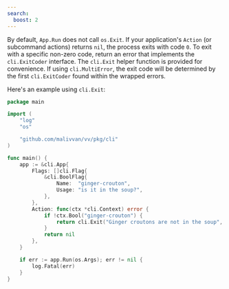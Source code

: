 ```yaml
---
search:
  boost: 2
---
```


By default, `App.Run` does not call `os.Exit`. If your application's `Action` (or subcommand actions) returns `nil`, the process exits with code `0`. To exit with a specific non-zero code, return an error that implements the `cli.ExitCoder` interface. The `cli.Exit` helper function is provided for convenience. If using `cli.MultiError`, the exit code will be determined by the first `cli.ExitCoder` found within the wrapped errors.

Here's an example using `cli.Exit`:
<!-- {
  "error": "Ginger croutons are not in the soup"
} -->
```go
package main

import (
	"log"
	"os"

	"github.com/malivvan/vv/pkg/cli"
)

func main() {
	app := &cli.App{
		Flags: []cli.Flag{
			&cli.BoolFlag{
				Name:  "ginger-crouton",
				Usage: "is it in the soup?",
			},
		},
		Action: func(ctx *cli.Context) error {
			if !ctx.Bool("ginger-crouton") {
				return cli.Exit("Ginger croutons are not in the soup", 86)
			}
			return nil
		},
	}

	if err := app.Run(os.Args); err != nil {
		log.Fatal(err)
	}
}
```
